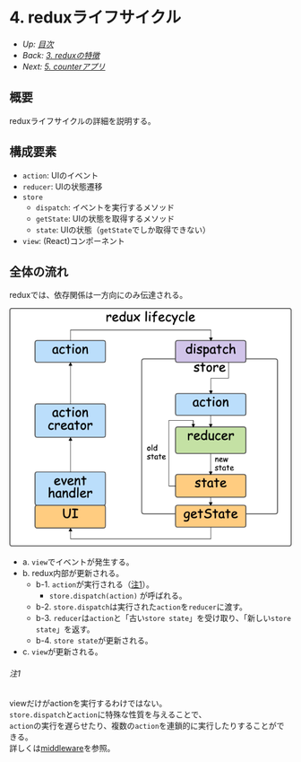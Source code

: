 # 4. reduxライフサイクル

- *Up: [目次](../index.md)*
- *Back: [3. reduxの特徴](./03_feature.md)*
- *Next: [5. counterアプリ](./05_counter_app.md)*

## 概要

reduxライフサイクルの詳細を説明する。

## 構成要素

- `action`: UIのイベント
- `reducer`: UIの状態遷移
- `store`
  - `dispatch`: イベントを実行するメソッド
  - `getState`: UIの状態を取得するメソッド
  - `state`: UIの状態（`getState`でしか取得できない）
- `view`: (React)コンポーネント

## 全体の流れ

reduxでは、依存関係は一方向にのみ伝達される。

![](./redux_lifecycle.png)

- a. `view`でイベントが発生する。
- b. redux内部が更新される。
  - b-1. `action`が実行される（[注1](#注1)）。
    - `store.dispatch(action)` が呼ばれる。
  - b-2. `store.dispatch`は実行された`action`を`reducer`に渡す。
  - b-3. `reducer`は`action`と「古い`store state`」を受け取り、「新しい`store state`」を返す。
  - b-4. `store state`が更新される。
- c. `view`が更新される。

###### 注1

viewだけがactionを実行するわけではない。<br />
`store.dispatch`と`action`に特殊な性質を与えることで、<br />
`action`の実行を遅らせたり、複数の`action`を連鎖的に実行したりすることができる。<br />
詳しくは[middleware](./11_middleware.md)を参照。
